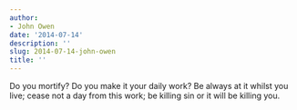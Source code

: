 ```yaml
---
author:
- John Owen
date: '2014-07-14'
description: ''
slug: 2014-07-14-john-owen
title: ''
---
```

Do you mortify? Do you make it your daily work? Be always at it whilst you live; cease not a day from this work; be killing sin or it will be killing you.




